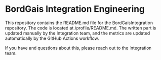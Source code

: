 # BordGais Integration Engineering

This repository contains the README.md file for the BordGaisIntegration repository.
The code is located at /profile/README.md. The written part is updated manually
by the Integration team, and the metrics are updated automatically by the
GitHub Actions workflow.

If you have and questions about this, please reach out to the Integration
team.
